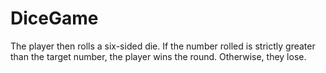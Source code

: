 # DiceGame
 The player then rolls a six-sided die. If the number rolled is strictly greater than the target number, the player wins the round. Otherwise, they lose.
